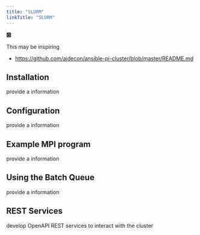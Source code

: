 ```yaml
---
title: "SLURM"
linkTitle: "SLURM"
---
```


:o2:

This may be inspiring

* <https://github.com/ajdecon/ansible-pi-cluster/blob/master/README.md>

Installation
-----------

provide a information

Configuration
-------------

provide a information

Example MPI program
-------------------

provide a information

Using the Batch Queue
---------------------

provide a information

REST Services
-------------

develop OpenAPI REST services to interact with the cluster
